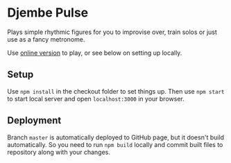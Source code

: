 # Djembe Pulse

Plays simple rhythmic figures for you to improvise over, train solos 
or just use as a fancy metronome. 


Use [online version](https://evmizulin.github.io/pulse/) to play, or see below
on setting up locally.

## Setup

Use `npm install` in the checkout folder to set things up. 
Then use `npm start` to start local server and open `localhost:3000` in your browser.

## Deployment

Branch `master` is automatically deployed to GitHub page, 
but it doesn't build automatically. So you need to run `npm build` 
locally and commit built files to repository along with your changes. 

